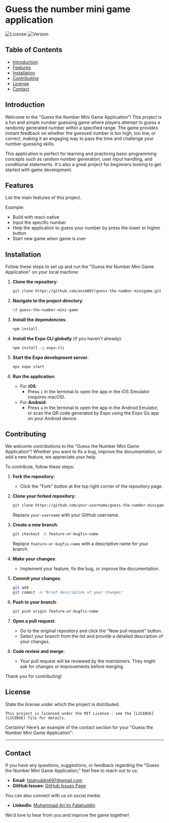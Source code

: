 # Guess the number mini game application

![License](https://img.shields.io/badge/license-MIT-blue.svg)
![Version](https://img.shields.io/badge/version-1.0.0-green.svg)

## Table of Contents

- [Introduction](#introduction)
- [Features](#features)
- [Installation](#installation)
- [Contributing](#contributing)
- [License](#license)
- [Contact](#contact)

## Introduction

Welcome to the "Guess the Number Mini Game Application"! This project is a fun and simple number guessing game where players attempt to guess a randomly generated number within a specified range. The game provides instant feedback on whether the guessed number is too high, too low, or correct, making it an engaging way to pass the time and challenge your number-guessing skills.

This application is perfect for learning and practicing basic programming concepts such as random number generation, user input handling, and conditional statements. It's also a great project for beginners looking to get started with game development.

## Features

List the main features of this project.

Example:
- Build with react-native
- Input the specific number
- Help the application to guess your number by press the lower or higher button
- Start new game when game is over

## Installation

Follow these steps to set up and run the "Guess the Number Mini Game Application" on your local machine:

1. **Clone the repository**:
    ```sh
    git clone https://github.com/anim007/guess-the-number-minigame.git
    ```

2. **Navigate to the project directory**:
    ```sh
    cd guess-the-number-mini-game
    ```

3. **Install the dependencies**:
    ```sh
    npm install
    ```

4. **Install the Expo CLI globally** (if you haven't already):
    ```sh
    npm install -g expo-cli
    ```

5. **Start the Expo development server**:
    ```sh
    npx expo start
    ```

6. **Run the application**:
    - For **iOS**:
        - Press `i` in the terminal to open the app in the iOS Simulator (requires macOS).
    - For **Android**:
        - Press `a` in the terminal to open the app in the Android Emulator, or scan the QR code generated by Expo using the Expo Go app on your Android device.

## Contributing

We welcome contributions to the "Guess the Number Mini Game Application"! Whether you want to fix a bug, improve the documentation, or add a new feature, we appreciate your help.

To contribute, follow these steps:

1. **Fork the repository**:
    - Click the "Fork" button at the top right corner of the repository page.

2. **Clone your forked repository**:
    ```sh
    git clone https://github.com/your-username/guess-the-number-minigame.git
    ```
    Replace `your-username` with your GitHub username.

3. **Create a new branch**:
    ```sh
    git checkout -b feature-or-bugfix-name
    ```
    Replace `feature-or-bugfix-name` with a descriptive name for your branch.

4. **Make your changes**:
    - Implement your feature, fix the bug, or improve the documentation.

5. **Commit your changes**:
    ```sh
    git add .
    git commit -m "Brief description of your changes"
    ```

6. **Push to your branch**:
    ```sh
    git push origin feature-or-bugfix-name
    ```

7. **Open a pull request**:
    - Go to the original repository and click the "New pull request" button.
    - Select your branch from the list and provide a detailed description of your changes.

8. **Code review and merge**:
    - Your pull request will be reviewed by the maintainers. They might ask for changes or improvements before merging.

Thank you for contributing!

## License

State the license under which the project is distributed.

```plaintext
This project is licensed under the MIT License - see the [LICENSE](LICENSE) file for details.
```

Certainly! Here’s an example of the contact section for your "Guess the Number Mini Game Application":

---

## Contact

If you have any questions, suggestions, or feedback regarding the "Guess the Number Mini Game Application," feel free to reach out to us:

- **Email**: [falahuddin697@gmail.com](mailto:falahuddin697@gmail.com)
- **GitHub Issues**: [GitHub Issues Page](https://github.com/anim007/guess-the-number-minigame/issues)

You can also connect with us on social media:

- **LinkedIn**: [Muhammad An'im Falahuddin](https://www.linkedin.com/in/anim-falahuddin/)

We'd love to hear from you and improve the game together!
